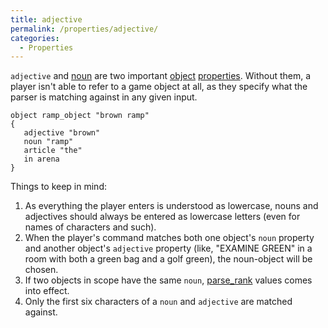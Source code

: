 ```yaml
---
title: adjective
permalink: /properties/adjective/
categories: 
  - Properties
---
```


`adjective` and [noun](/properties/noun/) are two important
[object](/globals/object/) [properties](/properties/). Without
them, a player isn't able to refer to a game object at all, as they
specify what the parser is matching against in any given input.

    object ramp_object "brown ramp"
    {
       adjective "brown"
       noun "ramp"
       article "the"
       in arena
    }

Things to keep in mind:

1.  As everything the player enters is understood as lowercase, nouns
    and adjectives should always be entered as lowercase letters (even
    for names of characters and such).
2.  When the player's command matches both one object's `noun` property
    and another object's `adjective` property (like, "EXAMINE GREEN" in
    a room with both a green bag and a golf green), the noun-object will
    be chosen.
3.  If two objects in scope have the same `noun`,
    [parse_rank](/properties/parse_rank/) values comes into effect.
4.  Only the first six characters of a `noun` and `adjective` are
    matched against.